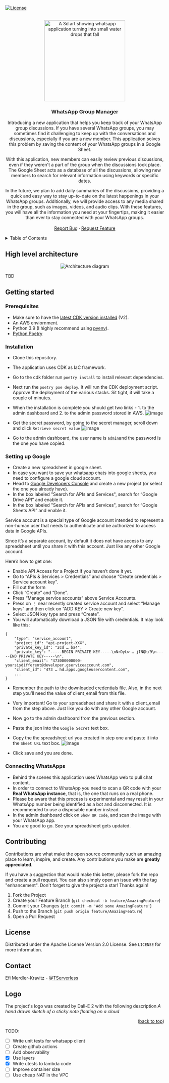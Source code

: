 [![License](https://img.shields.io/badge/License-Apache_2.0-blue.svg)](https://opensource.org/licenses/Apache-2.0)

<!-- PROJECT LOGO -->
<br />
<div align="center">
    <img width="256" height="256" src="https://user-images.githubusercontent.com/110536677/216813972-ea76373f-bfaa-4875-bdfa-5c93bd91acb7.png" alt="A 3d art showing whatsapp application turning into small water drops that fall">

<h3 align="center">WhatsApp Group Manager</h3>

  <p align="center">
   Introducing a new application that helps you keep track of your WhatsApp group discussions. If you have several WhatsApp groups, you may sometimes find it challenging to keep up with the conversations and discussions, especially if you are a new member. This application solves this problem by saving the content of your WhatsApp groups in a Google Sheet.

With this application, new members can easily review previous discussions, even if they weren't a part of the group when the discussions took place. The Google Sheet acts as a database of all the discussions, allowing new members to search for relevant information using keywords or specific dates.

In the future, we plan to add daily summaries of the discussions, providing a quick and easy way to stay up-to-date on the latest happenings in your WhatsApp groups. Additionally, we will provide access to any media shared in the group, such as images, videos, and audio clips. With these features, you will have all the information you need at your fingertips, making it easier than ever to stay connected with your WhatsApp groups.
    <br />
    <br />
    <a href="https://github.com/aws-hebrew-book/reminders/issues">Report Bug</a>
    ·
    <a href="https://github.com/aws-hebrew-book/reminders/issues">Request Feature</a>
  </p>
</div>


<!-- TABLE OF CONTENTS -->
<details>
  <summary>Table of Contents</summary>
  <ol>
    <li>
      <a href="#high-level-architecture">High level architecture</a>
    </li>
    <li>
      <a href="#getting-started">Getting Started</a>
      <ul>
        <li><a href="#prerequisites">Prerequisites</a></li>
        <li><a href="#installation">Installation</a></li>
      </ul>
    </li>
    <li><a href="#contributing">Contributing</a></li>
    <li><a href="#license">License</a></li>
    <li><a href="#contact">Contact</a></li>
    <li><a href="#logo">Logo</a></li>
  </ol>
</details>


## High level architecture

<div align="center">
    <img src="https://user-images.githubusercontent.com/110536677/217332241-6a4eb1f5-67bc-42bc-b88d-4e79f5eae935.png" alt="Architecture diagram">
</div>

TBD


## Getting started
### Prerequisites
* Make sure to have the [latest CDK version installed](https://docs.aws.amazon.com/cdk/v2/guide/getting_started.html#getting_started_install) (V2).
* An AWS enviornment.
* Python 3.9 (I highly recommend using [pyenv](https://github.com/pyenv/pyenv#installation)).
* [Python Poetry](https://python-poetry.org/docs/#installation)


### Installation
* Clone this repository.
* The application uses CDK as IaC framework. 
* Go to the cdk folder run `poetry install` to install relevant dependencies.
* Next run the `poetry poe deploy`. It will run the CDK deployment script. Approve the deployment of the various stacks. Sit tight, it will take a couple of minutes.
* When the installation is complete you should get two links - 1. to the admin dashboard and 2. to the admin password stored in AWS.
![image](https://user-images.githubusercontent.com/110536677/217345457-e43cc69d-2d56-4174-9b1f-1834916bb6de.png)

* Get the secret password, by going to the secret manager, scroll down and click `Retrieve secret value`
![image](https://user-images.githubusercontent.com/110536677/217345589-d2851311-8bfc-4d37-9871-3efc33335780.png)

* Go to the admin dashboard, the user name is `admin`and the password is the one you have copied.

### Setting up Google
* Create a new spreadsheet in google sheet.
* In case you want to save yur whatsapp chats into google sheets, you need to configure a google cloud account.
* Head to [Google Developers Console](https://console.cloud.google.com/apis/dashboard?project=serverless-demo-210412) and create a new project (or select the one you already have).
* In the box labeled "Search for APIs and Services", search for “Google Drive API” and enable it.
* In the box labeled "Search for APIs and Services", search for “Google Sheets API” and enable it.

Service account is a special type of Google account intended to represent a non-human user that needs to authenticate and be authorized to access data in Google APIs.

Since it’s a separate account, by default it does not have access to any spreadsheet until you share it with this account. Just like any other Google account.

Here’s how to get one:
* Enable API Access for a Project if you haven’t done it yet.
* Go to “APIs & Services > Credentials” and choose “Create credentials > Service account key”.
* Fill out the form
* Click “Create” and “Done”.
* Press “Manage service accounts” above Service Accounts.
* Press on ⋮ near recently created service account and select “Manage keys” and then click on “ADD KEY > Create new key”.
* Select JSON key type and press “Create”.
* You will automatically download a JSON file with credentials. It may look like this:
```
{
    "type": "service_account",
    "project_id": "api-project-XXX",
    "private_key_id": "2cd … ba4",
    "private_key": "-----BEGIN PRIVATE KEY-----\nNrDyLw … jINQh/9\n-----END PRIVATE KEY-----\n",
    "client_email": "473000000000-yoursisdifferent@developer.gserviceaccount.com",
    "client_id": "473 … hd.apps.googleusercontent.com",
    ...
}
```
* Remember the path to the downloaded credentials file. Also, in the next step you’ll need the value of client_email from this file.
* Very important! Go to your spreadsheet and share it with a client_email from the step above. Just like you do with any other Google account.
* Now go to the admin dashboard from the previous section.
* Paste the json into the `Google Secret` text box.
* Copy the the spreadsheet url you created in step one and paste it into the `Sheet URL` text box.
![image](https://user-images.githubusercontent.com/110536677/217345941-03d33d0d-d1d7-4c3b-b94f-3b6d0d9e5194.png)

* Click save and you are done.

### Connecting WhatsApps
* Behind the scenes this application uses WhatsApp web to pull chat content.
* In order to connect to WhatsApp you need to scan a QR code with your **Real WhatsApp instance**, that is, the one that runs on a real phone.
* Please be aware that this process is experimental and may result in your WhatsApp number being identified as a bot and disconnected. It is recommended to use a disposable number instead.
* In the admin dashboard click on `Show QR code`, and scan the image with your WhatsApp app.
* You are good to go. See your spreadsheet gets updated.

## Contributing

Contributions are what make the open source community such an amazing place to learn, inspire, and create. Any contributions you make are **greatly appreciated**.

If you have a suggestion that would make this better, please fork the repo and create a pull request. You can also simply open an issue with the tag "enhancement".
Don't forget to give the project a star! Thanks again!

1. Fork the Project
2. Create your Feature Branch (`git checkout -b feature/AmazingFeature`)
3. Commit your Changes (`git commit -m 'Add some AmazingFeature'`)
4. Push to the Branch (`git push origin feature/AmazingFeature`)
5. Open a Pull Request


<!-- LICENSE -->
## License

Distributed under the Apache License Version 2.0 License. See `LICENSE` for more information.

<!-- CONTACT -->
## Contact

Efi Merdler-Kravitz - [@TServerless](https://twitter.com/TServerless)



## Logo
The project's logo was created by Dall-E 2 with the following description _A hand drawn sketch of a sticky note floating on a cloud_


<p align="right">(<a href="#readme-top">back to top</a>)</p>



TODO:
- [ ] Write unit tests for whatsapp client
- [ ] Create github actions
- [ ] Add observability
- [x] Use layers
- [x] Write utests to lambda code
- [ ] Improve container size
- [ ] Use cheap NAT in the VPC
